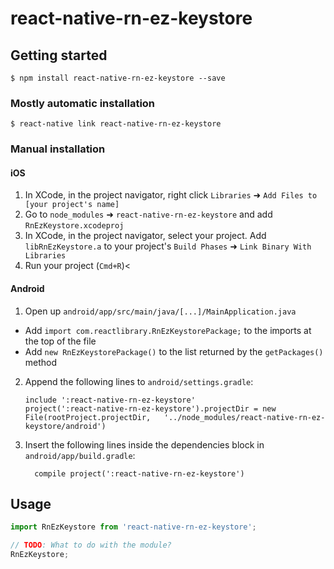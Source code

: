 # react-native-rn-ez-keystore

## Getting started

`$ npm install react-native-rn-ez-keystore --save`

### Mostly automatic installation

`$ react-native link react-native-rn-ez-keystore`

### Manual installation


#### iOS

1. In XCode, in the project navigator, right click `Libraries` ➜ `Add Files to [your project's name]`
2. Go to `node_modules` ➜ `react-native-rn-ez-keystore` and add `RnEzKeystore.xcodeproj`
3. In XCode, in the project navigator, select your project. Add `libRnEzKeystore.a` to your project's `Build Phases` ➜ `Link Binary With Libraries`
4. Run your project (`Cmd+R`)<

#### Android

1. Open up `android/app/src/main/java/[...]/MainApplication.java`
  - Add `import com.reactlibrary.RnEzKeystorePackage;` to the imports at the top of the file
  - Add `new RnEzKeystorePackage()` to the list returned by the `getPackages()` method
2. Append the following lines to `android/settings.gradle`:
  	```
  	include ':react-native-rn-ez-keystore'
  	project(':react-native-rn-ez-keystore').projectDir = new File(rootProject.projectDir, 	'../node_modules/react-native-rn-ez-keystore/android')
  	```
3. Insert the following lines inside the dependencies block in `android/app/build.gradle`:
  	```
      compile project(':react-native-rn-ez-keystore')
  	```


## Usage
```javascript
import RnEzKeystore from 'react-native-rn-ez-keystore';

// TODO: What to do with the module?
RnEzKeystore;
```

